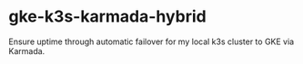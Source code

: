 # gke-k3s-karmada-hybrid
Ensure uptime through automatic failover for my local k3s cluster to GKE via Karmada.
